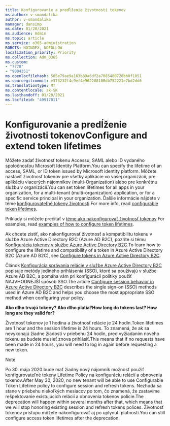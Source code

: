 ```yaml
---
title: Konfigurovanie a predĺženie životnosti tokenov
ms.author: v-smandalika
author: v-smandalika
manager: dansimp
ms.date: 01/20/2021
ms.audience: Admin
ms.topic: article
ms.service: o365-administration
ROBOTS: NOINDEX, NOFOLLOW
localization_priority: Priority
ms.collection: Adm_O365
ms.custom:
- "7778"
- "9004351"
ms.openlocfilehash: 505e79ae9a163b89a6df2a7085480728bb0f1051
ms.sourcegitcommit: e378232f4c9ef4e962208100db752221e7bd2dd6
ms.translationtype: MT
ms.contentlocale: sk-SK
ms.lasthandoff: 01/20/2021
ms.locfileid: "49917011"
---
```

# <a name="configure-and-extend-token-lifetimes"></a><span data-ttu-id="35bb6-102">Konfigurovanie a predĺženie životnosti tokenov</span><span class="sxs-lookup"><span data-stu-id="35bb6-102">Configure and extend token lifetimes</span></span>

<span data-ttu-id="35bb6-103">Môžete zadať životnosť tokenu Accessu, SAML alebo ID vydaného spoločnosťou Microsoft Identity Platform.</span><span class="sxs-lookup"><span data-stu-id="35bb6-103">You can specify the lifetime of an access, SAML, or ID token issued by Microsoft identity platform.</span></span> <span data-ttu-id="35bb6-104">Môžete nastaviť životnosť tokenov pre všetky aplikácie vo vašej organizácii, pre aplikáciu viacerých nájomníkov (multi-Organization) alebo pre konkrétnu službu v organizácii.</span><span class="sxs-lookup"><span data-stu-id="35bb6-104">You can set token lifetimes for all apps in your organization, for a multi-tenant (multi-organization) application, or for a specific service principal in your organization.</span></span> <span data-ttu-id="35bb6-105">Ďalšie informácie nájdete v téme [konfigurovateľné tokeny životnosti](https://docs.microsoft.com/azure/active-directory/develop/active-directory-configurable-token-lifetimes).</span><span class="sxs-lookup"><span data-stu-id="35bb6-105">For more info, read [configurable token lifetimes](https://docs.microsoft.com/azure/active-directory/develop/active-directory-configurable-token-lifetimes).</span></span>

<span data-ttu-id="35bb6-106">Príklady si môžete prečítať v [téme ako nakonfigurovať životnosť tokenov](https://docs.microsoft.com/azure/active-directory/develop/configure-token-lifetimes).</span><span class="sxs-lookup"><span data-stu-id="35bb6-106">For examples, read [examples of how to configure token lifetimes](https://docs.microsoft.com/azure/active-directory/develop/configure-token-lifetimes).</span></span>

<span data-ttu-id="35bb6-107">Ak chcete zistiť, ako nakonfigurovať životnosť a kompatibilitu tokenu v službe Azure Active Directory B2C (Azure AD B2C), pozrite si tému [Konfigurácia tokenov v službe Azure Active Directory B2C](https://docs.microsoft.com/azure/active-directory-b2c/configure-tokens?pivots=b2c-user-flow).</span><span class="sxs-lookup"><span data-stu-id="35bb6-107">To learn how to configure the lifetime and compatibility of a token in Azure Active Directory B2C (Azure AD B2C), see [Configure tokens in Azure Active Directory B2C](https://docs.microsoft.com/azure/active-directory-b2c/configure-tokens?pivots=b2c-user-flow).</span></span>

<span data-ttu-id="35bb6-108">Článok [Konfigurácia správania relácie v službe Azure Active Directory B2C](https://docs.microsoft.com/azure/active-directory-b2c/session-behavior?pivots=b2c-user-flow) popisuje metódy jediného prihlásenia (SSO), ktoré sa používajú v službe Azure AD B2C, a pomáha vám pri konfigurácii politiky použiť NAJVHODNEJŠÍ spôsob SSO.</span><span class="sxs-lookup"><span data-stu-id="35bb6-108">The article [Configure session behavior in Azure Active Directory B2C](https://docs.microsoft.com/azure/active-directory-b2c/session-behavior?pivots=b2c-user-flow) describes the single sign-on (SSO) methods used in Azure AD B2C and helps you choose the most appropriate SSO method when configuring your policy.</span></span>

<span data-ttu-id="35bb6-109">**Ako dlho trvajú tokeny? Ako dlho platia?**</span><span class="sxs-lookup"><span data-stu-id="35bb6-109">**How long do tokens last? How long are they valid for?**</span></span>

<span data-ttu-id="35bb6-110">Životnosť tokenov je 1 hodina a životnosť relácie je 24 hodín.</span><span class="sxs-lookup"><span data-stu-id="35bb6-110">Token lifetimes are 1 hour and the session lifetime is 24 hours.</span></span> <span data-ttu-id="35bb6-111">To znamená, že ak sa nevykonajú žiadne žiadosti v priebehu 24 hodín, pred vyžiadaním nového tokenu sa budete musieť znova prihlásiť.</span><span class="sxs-lookup"><span data-stu-id="35bb6-111">This means that if no requests have been made in 24 hours, you will need to log in again before requesting a new token.</span></span>

> [!NOTE]
> <span data-ttu-id="35bb6-112">Po 30. mája 2020 bude mať žiadny nový nájomník možnosť použiť konfigurovateľné tokeny Lifetime Policy na konfiguráciu relácií a obnovenia tokenov.</span><span class="sxs-lookup"><span data-stu-id="35bb6-112">After May 30, 2020, no new tenant will be able to use Configurable Token Lifetime policy to configure session and refresh tokens.</span></span> <span data-ttu-id="35bb6-113">Nezhoda sa stane v priebehu niekoľkých mesiacov po tom, čo znamená, že zastavíme rešpektovanie existujúcich relácií a obnovenia tokenov polície.</span><span class="sxs-lookup"><span data-stu-id="35bb6-113">The deprecation will happen within several months after that, which means that we will stop honoring existing session and refresh tokens polices.</span></span> <span data-ttu-id="35bb6-114">Životnosť tokenov prístupu môžete nakonfigurovať aj po uplynutí platnosti.</span><span class="sxs-lookup"><span data-stu-id="35bb6-114">You can still configure access token lifetimes after the deprecation.</span></span>






